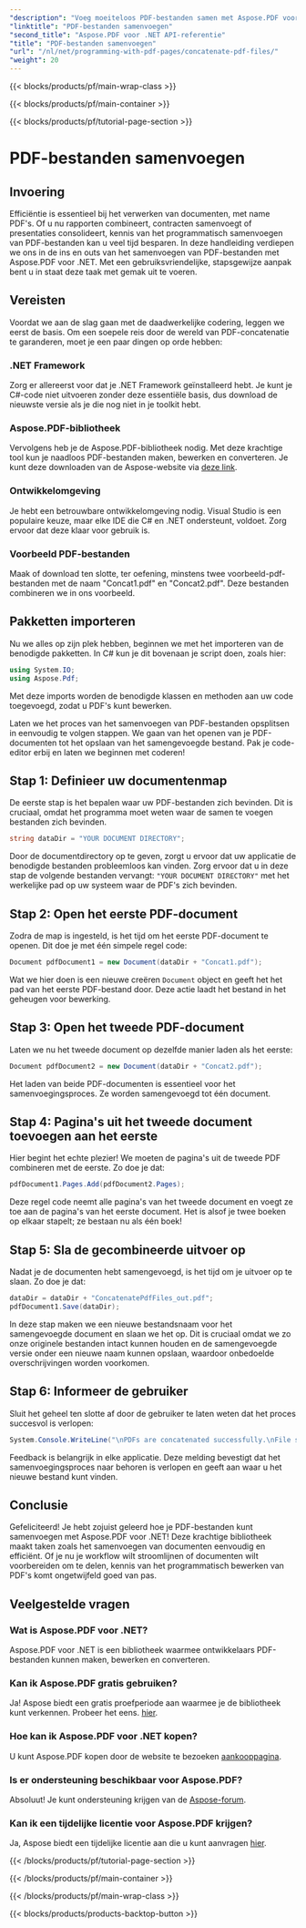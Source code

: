 ```yaml
---
"description": "Voeg moeiteloos PDF-bestanden samen met Aspose.PDF voor .NET met behulp van deze uitgebreide stapsgewijze handleiding."
"linktitle": "PDF-bestanden samenvoegen"
"second_title": "Aspose.PDF voor .NET API-referentie"
"title": "PDF-bestanden samenvoegen"
"url": "/nl/net/programming-with-pdf-pages/concatenate-pdf-files/"
"weight": 20
---
```


{{< blocks/products/pf/main-wrap-class >}}

{{< blocks/products/pf/main-container >}}

{{< blocks/products/pf/tutorial-page-section >}}

# PDF-bestanden samenvoegen

## Invoering

Efficiëntie is essentieel bij het verwerken van documenten, met name PDF's. Of u nu rapporten combineert, contracten samenvoegt of presentaties consolideert, kennis van het programmatisch samenvoegen van PDF-bestanden kan u veel tijd besparen. In deze handleiding verdiepen we ons in de ins en outs van het samenvoegen van PDF-bestanden met Aspose.PDF voor .NET. Met een gebruiksvriendelijke, stapsgewijze aanpak bent u in staat deze taak met gemak uit te voeren.

## Vereisten

Voordat we aan de slag gaan met de daadwerkelijke codering, leggen we eerst de basis. Om een soepele reis door de wereld van PDF-concatenatie te garanderen, moet je een paar dingen op orde hebben:

### .NET Framework

Zorg er allereerst voor dat je .NET Framework geïnstalleerd hebt. Je kunt je C#-code niet uitvoeren zonder deze essentiële basis, dus download de nieuwste versie als je die nog niet in je toolkit hebt.

### Aspose.PDF-bibliotheek

Vervolgens heb je de Aspose.PDF-bibliotheek nodig. Met deze krachtige tool kun je naadloos PDF-bestanden maken, bewerken en converteren. Je kunt deze downloaden van de Aspose-website via [deze link](https://releases.aspose.com/pdf/net/).

### Ontwikkelomgeving

Je hebt een betrouwbare ontwikkelomgeving nodig. Visual Studio is een populaire keuze, maar elke IDE die C# en .NET ondersteunt, voldoet. Zorg ervoor dat deze klaar voor gebruik is.

### Voorbeeld PDF-bestanden

Maak of download ten slotte, ter oefening, minstens twee voorbeeld-pdf-bestanden met de naam "Concat1.pdf" en "Concat2.pdf". Deze bestanden combineren we in ons voorbeeld.

## Pakketten importeren

Nu we alles op zijn plek hebben, beginnen we met het importeren van de benodigde pakketten. In C# kun je dit bovenaan je script doen, zoals hier:

```csharp
using System.IO;
using Aspose.Pdf;
```

Met deze imports worden de benodigde klassen en methoden aan uw code toegevoegd, zodat u PDF's kunt bewerken.

Laten we het proces van het samenvoegen van PDF-bestanden opsplitsen in eenvoudig te volgen stappen. We gaan van het openen van je PDF-documenten tot het opslaan van het samengevoegde bestand. Pak je code-editor erbij en laten we beginnen met coderen!

## Stap 1: Definieer uw documentenmap

De eerste stap is het bepalen waar uw PDF-bestanden zich bevinden. Dit is cruciaal, omdat het programma moet weten waar de samen te voegen bestanden zich bevinden.

```csharp
string dataDir = "YOUR DOCUMENT DIRECTORY";
```

Door de documentdirectory op te geven, zorgt u ervoor dat uw applicatie de benodigde bestanden probleemloos kan vinden. Zorg ervoor dat u in deze stap de volgende bestanden vervangt: `"YOUR DOCUMENT DIRECTORY"` met het werkelijke pad op uw systeem waar de PDF's zich bevinden.

## Stap 2: Open het eerste PDF-document

Zodra de map is ingesteld, is het tijd om het eerste PDF-document te openen. Dit doe je met één simpele regel code:

```csharp
Document pdfDocument1 = new Document(dataDir + "Concat1.pdf");
```

Wat we hier doen is een nieuwe creëren `Document` object en geeft het het pad van het eerste PDF-bestand door. Deze actie laadt het bestand in het geheugen voor bewerking.

## Stap 3: Open het tweede PDF-document

Laten we nu het tweede document op dezelfde manier laden als het eerste:

```csharp
Document pdfDocument2 = new Document(dataDir + "Concat2.pdf");
```

Het laden van beide PDF-documenten is essentieel voor het samenvoegingsproces. Ze worden samengevoegd tot één document.

## Stap 4: Pagina's uit het tweede document toevoegen aan het eerste

Hier begint het echte plezier! We moeten de pagina's uit de tweede PDF combineren met de eerste. Zo doe je dat:

```csharp
pdfDocument1.Pages.Add(pdfDocument2.Pages);
```

Deze regel code neemt alle pagina's van het tweede document en voegt ze toe aan de pagina's van het eerste document. Het is alsof je twee boeken op elkaar stapelt; ze bestaan nu als één boek!

## Stap 5: Sla de gecombineerde uitvoer op

Nadat je de documenten hebt samengevoegd, is het tijd om je uitvoer op te slaan. Zo doe je dat:

```csharp
dataDir = dataDir + "ConcatenatePdfFiles_out.pdf";
pdfDocument1.Save(dataDir);
```

In deze stap maken we een nieuwe bestandsnaam voor het samengevoegde document en slaan we het op. Dit is cruciaal omdat we zo onze originele bestanden intact kunnen houden en de samengevoegde versie onder een nieuwe naam kunnen opslaan, waardoor onbedoelde overschrijvingen worden voorkomen.

## Stap 6: Informeer de gebruiker

Sluit het geheel ten slotte af door de gebruiker te laten weten dat het proces succesvol is verlopen:

```csharp
System.Console.WriteLine("\nPDFs are concatenated successfully.\nFile saved at " + dataDir);
```

Feedback is belangrijk in elke applicatie. Deze melding bevestigt dat het samenvoegingsproces naar behoren is verlopen en geeft aan waar u het nieuwe bestand kunt vinden.

## Conclusie

Gefeliciteerd! Je hebt zojuist geleerd hoe je PDF-bestanden kunt samenvoegen met Aspose.PDF voor .NET! Deze krachtige bibliotheek maakt taken zoals het samenvoegen van documenten eenvoudig en efficiënt. Of je nu je workflow wilt stroomlijnen of documenten wilt voorbereiden om te delen, kennis van het programmatisch bewerken van PDF's komt ongetwijfeld goed van pas.


## Veelgestelde vragen

### Wat is Aspose.PDF voor .NET?  
Aspose.PDF voor .NET is een bibliotheek waarmee ontwikkelaars PDF-bestanden kunnen maken, bewerken en converteren.

### Kan ik Aspose.PDF gratis gebruiken?  
Ja! Aspose biedt een gratis proefperiode aan waarmee je de bibliotheek kunt verkennen. Probeer het eens. [hier](https://releases.aspose.com/).

### Hoe kan ik Aspose.PDF voor .NET kopen?  
U kunt Aspose.PDF kopen door de website te bezoeken [aankooppagina](https://purchase.aspose.com/buy).

### Is er ondersteuning beschikbaar voor Aspose.PDF?  
Absoluut! Je kunt ondersteuning krijgen van de [Aspose-forum](https://forum.aspose.com/c/pdf/10).

### Kan ik een tijdelijke licentie voor Aspose.PDF krijgen?  
Ja, Aspose biedt een tijdelijke licentie aan die u kunt aanvragen [hier](https://purchase.aspose.com/temporary-license/).

{{< /blocks/products/pf/tutorial-page-section >}}

{{< /blocks/products/pf/main-container >}}

{{< /blocks/products/pf/main-wrap-class >}}

{{< blocks/products/products-backtop-button >}}